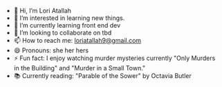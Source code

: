 - 👋 Hi, I’m Lori Atallah
- 👀 I’m interested in learning new things.
- 🌱 I’m currently learning front end dev
- 💞️ I’m looking to collaborate on tbd
- 📫 How to reach me:  loriatallah9@gmail.com
- 😄 Pronouns: she her hers 
- ⚡ Fun fact: I enjoy watching murder mysteries currently "Only Murders in the Building" and "Murder in a Small Town."
- 📚 Currently reading:  "Parable of the Sower" by Octavia Butler

<!---
Lala328513/Lala328513 is a ✨ special ✨ repository because its `README.md` (this file) appears on your GitHub profile.
You can click the Preview link to take a look at your changes.
--->
